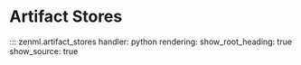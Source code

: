# Artifact Stores

::: zenml.artifact_stores
    handler: python
    rendering:
      show_root_heading: true
      show_source: true
